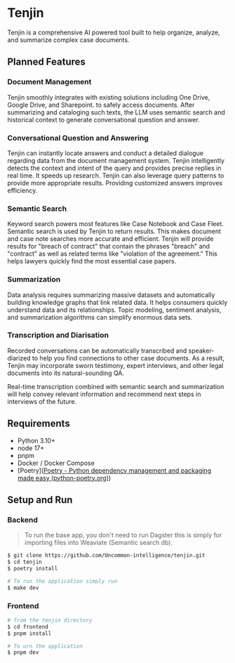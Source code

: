 # Tenjin
Tenjin is a comprehensive AI powered tool built to help organize, analyze, and summarize complex case documents.

## Planned Features

### Document Management
Tenjin smoothly integrates with existing solutions including One Drive, Google Drive, and Sharepoint. to safely access documents. After summarizing and cataloging such texts, the LLM uses semantic search and historical context to generate conversational question and answer.

### Conversational Question and Answering
Tenjin can instantly locate answers and conduct a detailed dialogue regarding data from the document management system. Tenjin intelligently detects the context and intent of the query and provides precise replies in real time. It speeds up research. Tenjin can also leverage query patterns to provide more appropriate results. Providing customized answers improves efficiency.

### Semantic Search
Keyword search powers most features like Case Notebook and Case Fleet. Semantic search is used by Tenjin to return results. This makes document and case note searches more accurate and efficient. Tenjin will provide results for "breach of contract" that contain the phrases "breach" and "contract" as well as related terms like "violation of the agreement." This helps lawyers quickly find the most essential case papers.

### Summarization
Data analysis requires summarizing massive datasets and automatically building knowledge graphs that link related data. It helps consumers quickly understand data and its relationships. Topic modeling, sentiment analysis, and summarization algorithms can simplify enormous data sets.

### Transcription and Diarisation 
Recorded conversations can be automatically transcribed and speaker-diarized to help you find connections to other case documents. As a result, Tenjin may incorporate sworn testimony, expert interviews, and other legal documents into its natural-sounding QA.

Real-time transcription combined with semantic search and summarization will help convey relevant information and recommend next steps in interviews of the future.

## Requirements
- Python 3.10+
- node  17+
- pnpm
- Docker / Docker Compose
- [Poetry]([Poetry - Python dependency management and packaging made easy (python-poetry.org)](https://python-poetry.org/)) 

## Setup and Run

### Backend

> To run the base app, you don't need to run Dagster this is simply for importing files into Weaviate (Semantic search db).

```bash
$ git clone https://github.com/Uncommon-intelligence/tenjin.git
$ cd tenjin
$ poetry install

# To run the application simply run
$ make dev
```


### Frontend

```bash
# from the tenjin directory
$ cd frontend
$ pnpm install

# To urn the application
$ pnpm dev
```
